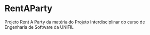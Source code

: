 # RentAParty
Projeto Rent A Party da matéria do Projeto Interdisciplinar do curso de Engenharia de Software da UNIFIL
